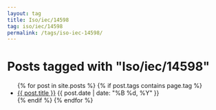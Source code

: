 ```yaml
---
layout: tag
title: Iso/iec/14598
tag: iso/iec/14598
permalink: /tags/iso-iec-14598/
---
```

<h1>Posts tagged with "Iso/iec/14598"</h1>
<ul>
  {% for post in site.posts %}
    {% if post.tags contains page.tag %}
      <li>
        <a href="{{ post.url | relative_url }}">{{ post.title }}</a>
        <span>{{ post.date | date: "%B %d, %Y" }}</span>
      </li>
    {% endif %}
  {% endfor %}
</ul>

